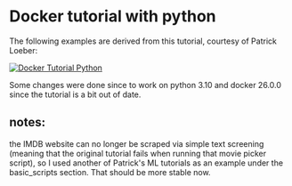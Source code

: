 # Docker tutorial with python 

The following examples are derived from this tutorial, courtesy of Patrick Loeber:

[![Docker Tutorial Python](https://img.youtube.com/vi/bi0cKgmRuiA/0.jpg)](https://www.youtube.com/watch?v=bi0cKgmRuiA)


Some changes were done since to work on python 3.10 and docker 26.0.0 since the tutorial is a bit out of date.

## notes:
the IMDB website can no longer be scraped via simple text screening (meaning that the original tutorial fails when running that movie picker script), so I used another of Patrick's ML tutorials as an example under the basic_scripts section. That should be more stable now.
